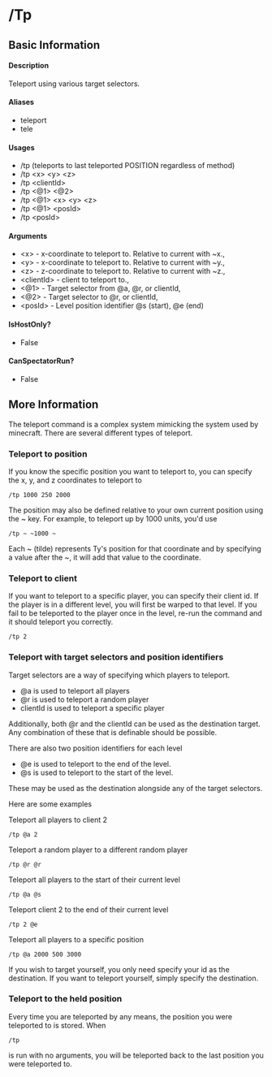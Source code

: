 # /Tp

## Basic Information

#### Description
Teleport using various target selectors.

#### Aliases
- teleport
- tele

#### Usages
- /tp (teleports to last teleported POSITION regardless of method)
- /tp \<x> \<y> \<z>
- /tp \<clientId>
- /tp \<@1> \<@2>
- /tp \<@1> \<x> \<y> \<z>
- /tp \<@1> \<posId>
- /tp \<posId>

#### Arguments
- \<x> - x-coordinate to teleport to. Relative to current with ~x.,
- \<y> - x-coordinate to teleport to. Relative to current with ~y.,
- \<z> - z-coordinate to teleport to. Relative to current with ~z.,
- \<clientId> - client to teleport to.,
- \<@1> - Target selector from @a, @r, or clientId,
- \<@2> - Target selector to @r, or clientId,
- \<posId> - Level position identifier @s (start), @e (end)

#### IsHostOnly?
- False

#### CanSpectatorRun?
- False

## More Information
The teleport command is a complex system mimicking the system used by minecraft. There are several different types of teleport.
### Teleport to position
If you know the specific position you want to teleport to, you can specify the x, y, and z coordinates to teleport to
```
/tp 1000 250 2000
```
The position may also be defined relative to your own current position using the ~ key. For example, to teleport up by 1000 units, you'd use
```
/tp ~ ~1000 ~
```
Each ~ (tilde) represents Ty's position for that coordinate and by specifying a value after the ~, it will add that value to the coordinate.

### Teleport to client
If you want to teleport to a specific player, you can specify their client id. If the player is in a different level, you will first be warped to that level.
If you fail to be teleported to the player once in the level, re-run the command and it should teleport you correctly.
```
/tp 2
```
### Teleport with target selectors and position identifiers
Target selectors are a way of specifying which players to teleport. 
- @a is used to teleport all players
- @r is used to teleport a random player
- clientId is used to teleport a specific player 

Additionally, both @r and the clientId can be used as the destination target. 
Any combination of these that is definable should be possible.

There are also two position identifiers for each level
- @e is used to teleport to the end of the level.
- @s is used to teleport to the start of the level.

These may be used as the destination alongside any of the target selectors.

Here are some examples

Teleport all players to client 2
```
/tp @a 2
```

Teleport a random player to a different random player
```
/tp @r @r
```

Teleport all players to the start of their current level
```
/tp @a @s
```

Teleport client 2 to the end of their current level
```
/tp 2 @e
```

Teleport all players to a specific position
```
/tp @a 2000 500 3000
```

If you wish to target yourself, you only need specify your id as the destination. If you want to teleport yourself, simply specify the destination.

### Teleport to the held position
Every time you are teleported by any means, the position you were teleported to is stored. When
```
/tp
```
is run with no arguments, you will be teleported back to the last position you were teleported to.
